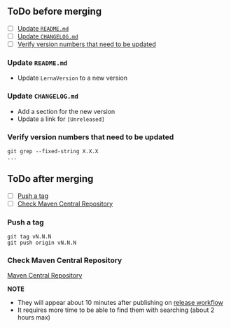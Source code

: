 <!--
PR title format: Release vN.N.N

Please rewrite the versions in this template before submitting the PR:
- Current version: X.X.X
- New version: N.N.N
-->

## ToDo before merging
- [ ] [Update `README.md`](#update-readmemd)
- [ ] [Update `CHANGELOG.md`](#update-changelogmd)
- [ ] [Verify version numbers that need to be updated](#verify-version-numbers-that-need-to-be-updated)

### Update `README.md`
- Update `LernaVersion` to a new version

### Update `CHANGELOG.md`
- Add a section for the new version
- Update a link for `[Unreleased]`

### Verify version numbers that need to be updated

```shell
git grep --fixed-string X.X.X
...
```

## ToDo after merging
- [ ] [Push a tag](#push-a-tag)
- [ ] [Check Maven Central Repository](#check-maven-central-repository)

### Push a tag

```shell
git tag vN.N.N
git push origin vN.N.N
```

### Check Maven Central Repository

[Maven Central Repository](https://repo1.maven.org/maven2/com/lerna-stack/)

**NOTE**
- They will appear about 10 minutes after publishing on [release workflow](https://github.com/lerna-stack/lerna-app-library/actions/workflows/release.yml)
- It requires more time to be able to find them with searching (about 2 hours max)

